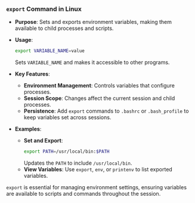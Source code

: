 ### `export` Command in Linux

- **Purpose**: Sets and exports environment variables, making them available to child processes and scripts.
- **Usage**: 
  ```bash
  export VARIABLE_NAME=value
  ```
  Sets `VARIABLE_NAME` and makes it accessible to other programs.

- **Key Features**:
  - **Environment Management**: Controls variables that configure processes.
  - **Session Scope**: Changes affect the current session and child processes.
  - **Persistence**: Add `export` commands to `.bashrc` or `.bash_profile` to keep variables set across sessions.

- **Examples**:
  - **Set and Export**: 
    ```bash
    export PATH=/usr/local/bin:$PATH
    ```
    Updates the `PATH` to include `/usr/local/bin`.
  - **View Variables**: Use `export`, `env`, or `printenv` to list exported variables.

`export` is essential for managing environment settings, ensuring variables are available to scripts and commands throughout the session.

